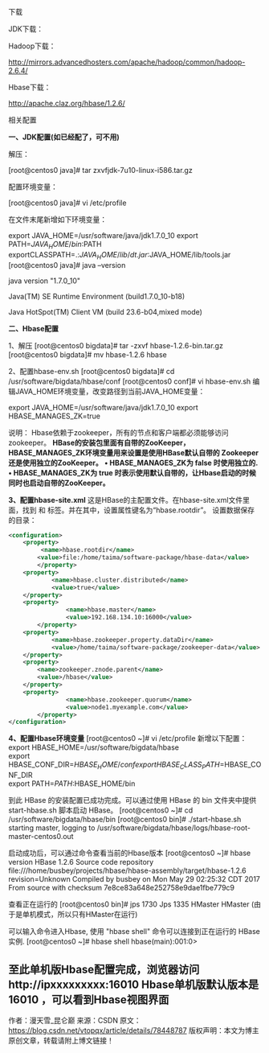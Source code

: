 下载


JDK下载：

 

Hadoop下载：

http://mirrors.advancedhosters.com/apache/hadoop/common/hadoop-2.6.4/

 

Hbase下载：

http://apache.claz.org/hbase/1.2.6/





相关配置

**一、JDK配置(如已经配了，可不用)**

解压：

[root@centos0 java]# tar zxvfjdk-7u10-linux-i586.tar.gz

配置环境变量：

[root@centos0 java]# vi /etc/profile

在文件末尾新增如下环境变量：

export JAVA_HOME=/usr/software/java/jdk1.7.0_10
export PATH=$JAVA_HOME/bin:$PATH
exportCLASSPATH=.:$JAVA_HOME/lib/dt.jar:$JAVA_HOME/lib/tools.jar
[root@centos0 java]# java –version

java version "1.7.0_10"

Java(TM) SE Runtime Environment (build1.7.0_10-b18)

Java HotSpot(TM) Client VM (build 23.6-b04,mixed mode)



**二、Hbase配置**

1、解压
[root@centos0 bigdata]# tar -zxvf hbase-1.2.6-bin.tar.gz
[root@centos0 bigdata]# mv hbase-1.2.6 hbase 

2、配置hbase-env.sh
[root@centos0 bigdata]# cd /usr/software/bigdata/hbase/conf
[root@centos0 conf]# vi hbase-env.sh
编辑JAVA_HOME环境变量，改变路径到当前JAVA_HOME变量：

export JAVA_HOME=/usr/software/java/jdk1.7.0_10
export HBASE_MANAGES_ZK=true



说明：
Hbase依赖于zookeeper，所有的节点和客户端都必须能够访问zookeeper。
**HBase的安装包里面有自带的ZooKeeper，HBASE_MANAGES_ZK环境变量用来设置是使用HBase默认自带的 Zookeeper还是使用独立的ZooKeeper。**
**•	HBASE_MANAGES_ZK为 false 时使用独立的.**
**•	HBASE_MANAGES_ZK为 true 时表示使用默认自带的，让Hbase启动的时候同时也启动自带的ZooKeeper。**

**3、配置hbase-site.xml**
这是HBase的主配置文件。在hbase-site.xml文件里面，找到 <configuration> 和 </configuration> 标签。并在其中，设置属性键名为“hbase.rootdir”。 设置数据保存的目录：

```xml
<configuration>
	<property>
		 <name>hbase.rootdir</name>
		<value>file:/home/taima/software-package/hbase-data</value>
        </property>
	<property>
    		<name>hbase.cluster.distributed</name>
    		<value>true</value>
  	</property>
	<property>
                <name>hbase.master</name>
                <value>192.168.134.10:16000</value>
        </property>
	<property>
        	<name>hbase.zookeeper.property.dataDir</name>
          	<value>/home/taima/software-package/zookeeper-data</value>                                                                                    
  	</property>
	<property>
		<name>zookeeper.znode.parent</name>
		<value>/hbase</value>
	</property>
	<property>
                <name>hbase.zookeeper.quorum</name>
                <value>node1.myexample.com</value>
        </property>
</configuration>


```

**4、配置Hbase环境变量**
[root@centos0 ~]#  vi /etc/profile
新增以下配置：
export HBASE_HOME=/usr/software/bigdata/hbase  
export HBASE_CONF_DIR=$HBASE_HOME/conf  
export HBASE_CLASS_PATH=$HBASE_CONF_DIR  
export PATH=$PATH:$HBASE_HOME/bin

到此 HBase 的安装配置已成功完成。可以通过使用 HBase 的 bin 文件夹中提供 start-hbase.sh 脚本启动 HBase。
[root@centos0 ~]# cd /usr/software/bigdata/hbase/bin
[root@centos0 bin]# ./start-hbase.sh
starting master, logging to /usr/software/bigdata/hbase/logs/hbase-root-master-centos0.out

启动成功后，可以通过命令查看当前的Hbase版本 
[root@centos0 ~]# hbase version
HBase 1.2.6
Source code repository file:///home/busbey/projects/hbase/hbase-assembly/target/hbase-1.2.6 revision=Unknown
Compiled by busbey on Mon May 29 02:25:32 CDT 2017
From source with checksum 7e8ce83a648e252758e9dae1fbe779c9

查看正在运行的
[root@centos0 bin]# jps
1730 Jps
1335 HMaster
HMaster  (由于是单机模式，所以只有HMaster在运行)

可以输入命令进入Hbase, 使用 "hbase shell" 命令可以连接到正在运行的 HBase 实例.
[root@centos0 ~]#  hbase shell
hbase(main):001:0>

至此单机版Hbase配置完成，浏览器访问http://ipxxxxxxxxx:16010
Hbase单机版默认版本是16010 ，可以看到Hbase视图界面
--------------------- 
作者：漫天雪_昆仑巅 
来源：CSDN 
原文：https://blog.csdn.net/vtopqx/article/details/78448787 
版权声明：本文为博主原创文章，转载请附上博文链接！